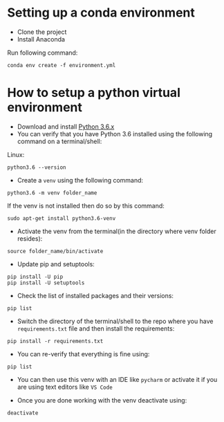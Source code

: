# Setting up a conda environment

- Clone the project
- Install Anaconda

Run following command:

`conda env create -f environment.yml`

# How to setup a python virtual environment

- Download and install [Python 3.6.x](https://www.python.org/downloads/release/python-3610/)
- You can verify that you have Python 3.6 installed using the following command on a terminal/shell:

Linux:

```
python3.6 --version
```

- Create a `venv` using the following command:

```
python3.6 -m venv folder_name
```

If the venv is not installed then do so by this command:

```
sudo apt-get install python3.6-venv
```

- Activate the venv from the terminal(in the directory where venv folder resides):

```
source folder_name/bin/activate
```

- Update pip and setuptools:

```
pip install -U pip
pip install -U setuptools
```

- Check the list of installed packages and their versions:

```
pip list
```

- Switch the directory of the terminal/shell to the repo where you have `requirements.txt` file and then install the requirements:

```
pip install -r requirements.txt
```

- You can re-verify that everything is fine using:

```
pip list
```

- You can then use this venv with an IDE like `pycharm` or activate it if you are using text editors like `VS Code`

- Once you are done working with the venv deactivate using:

```
deactivate
```
